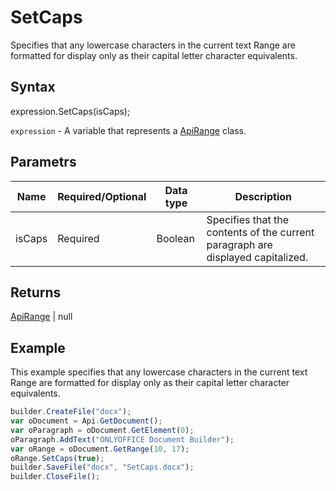 # SetCaps

Specifies that any lowercase characters in the current text Range are formatted for display only as their capital letter character equivalents.

## Syntax

expression.SetCaps(isCaps);

`expression` - A variable that represents a [ApiRange](../ApiRange.md) class.

## Parametrs

| **Name** | **Required/Optional** | **Data type** | **Description** |
| ------------- | ------------- | ------------- | ------------- |
| isCaps | Required | Boolean | Specifies that the contents of the current paragraph are displayed capitalized. |

## Returns

[ApiRange](../ApiRange.md) &#124; null

## Example

This example specifies that any lowercase characters in the current text Range are formatted for display only as their capital letter character equivalents.

```javascript
builder.CreateFile("docx");
var oDocument = Api.GetDocument();
var oParagraph = oDocument.GetElement(0);
oParagraph.AddText("ONLYOFFICE Document Builder");
var oRange = oDocument.GetRange(10, 17);
oRange.SetCaps(true);
builder.SaveFile("docx", "SetCaps.docx");
builder.CloseFile();
```